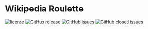 Wikipedia Roulette
====

[![license](https://img.shields.io/github/license/toastkidjp/WikipediaRoulette.svg)](./LICENSE)
[![GitHub release](https://img.shields.io/github/release/toastkidjp/WikipediaRoulette.svg)](https://github.com/toastkidjp/WikipediaRoulette/releases)
[![GitHub issues](https://img.shields.io/github/issues/toastkidjp/WikipediaRoulette.svg)](https://github.com/toastkidjp/WikipediaRoulette/issues)
[![GitHub closed issues](https://img.shields.io/github/issues-closed/toastkidjp/WikipediaRoulette.svg)](https://github.com/toastkidjp/WikipediaRoulette/issues?q=is%3Aissue+is%3Aclosed)

